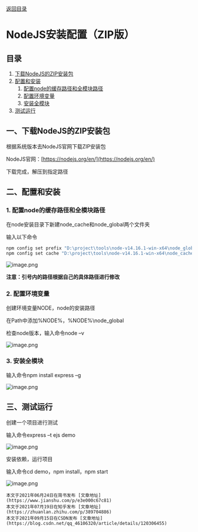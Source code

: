 [返回目录](ch0.md)

# NodeJS安装配置（ZIP版）

## 目录

1. [下载NodeJS的ZIP安装包](#1)  
2. [配置和安装](#配置和安装)  
    1. [配置node的缓存路径和全模块路径](#2-1)  
    2. [配置环境变量](#2-2)  
    3. [安装全模块](#2-3)  
3. [测试运行](#测试运行)  

## 一、下载NodeJS的ZIP安装包<a name="1"></a>

根据系统版本去NodeJS官网下载ZIP安装包

NodeJS官网：[https://nodejs.org/en/](https://nodejs.org/en/)

下载完成，解压到指定路径

## 二、配置和安装<a name="配置和安装"></a>

### 1. 配置node的缓存路径和全模块路径<a name="2-1"></a>

在node安装目录下新建node_cache和node_global两个文件夹

输入以下命令

```bash
npm config set prefix "D:\project\tools\node-v14.16.1-win-x64\node_global"
npm config set cache "D:\project\tools\node-v14.16.1-win-x64\node_cache"
```

![image.png](https://cdn.jsdelivr.net/gh/13812700839/MyImageBed/article/jianshu/CAT2/ch2/ch2-1.png)


**注意：引号内的路径根据自己的具体路径进行修改**

### 2. 配置环境变量<a name="2-2"></a>

创建环境变量NODE，node的安装路径

在Path中添加%NODE%，%NODE%\node_global

检查node版本，输入命令node –v

![image.png](https://cdn.jsdelivr.net/gh/13812700839/MyImageBed/article/jianshu/CAT2/ch2/ch2-2.png)


### 3. 安装全模块<a name="2-3"></a>

输入命令npm install express –g

![image.png](https://cdn.jsdelivr.net/gh/13812700839/MyImageBed/article/jianshu/CAT2/ch2/ch2-3.png)


## 三、测试运行<a name="测试运行"></a>

创建一个项目进行测试

输入命令express –t ejs demo

![image.png](https://cdn.jsdelivr.net/gh/13812700839/MyImageBed/article/jianshu/CAT2/ch2/ch2-4.png)


安装依赖，运行项目

输入命令cd demo，npm install，npm start

![image.png](https://cdn.jsdelivr.net/gh/13812700839/MyImageBed/article/jianshu/CAT2/ch2/ch2-5.png)

    本文于2021年06月24日在简书发布 [文章地址](https://www.jianshu.com/p/e3e000c67c81)  
    本文于2021年07月19日在知乎发布 [文章地址](https://zhuanlan.zhihu.com/p/389704886)  
    本文于2021年09月15日在CSDN发布 [文章地址](https://blog.csdn.net/qq_46106320/article/details/120306455)